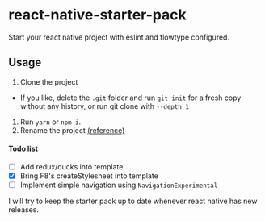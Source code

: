 # react-native-starter-pack
Start your react native project with eslint and flowtype configured.

## Usage
1. Clone the project
  * If you like, delete the `.git` folder and run `git init` for a fresh copy without any history, or run git clone with `--depth 1`
1. Run `yarn` or `npm i`.
1. Rename the project [(reference)](http://blog.skypayjm.com/2016/07/renaming-react-native-project.html)

#### Todo list
- [ ] Add redux/ducks into template
- [x] Bring F8's createStylesheet into template
- [ ] Implement simple navigation using `NavigationExperimental`

I will try to keep the starter pack up to date whenever react native has new releases.
